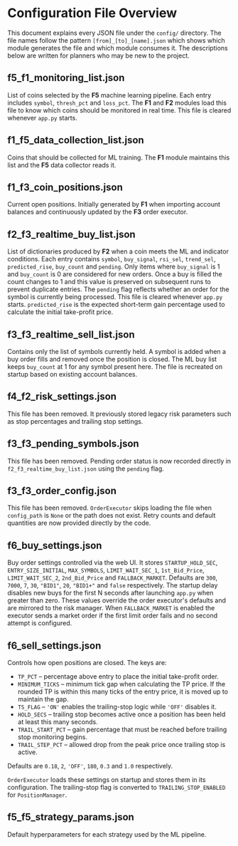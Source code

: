 # Configuration File Overview

This document explains every JSON file under the `config/` directory. The file names follow the pattern
`[from]_[to]_[name].json` which shows which module generates the file and which module consumes it.
The descriptions below are written for planners who may be new to the project.


## f5_f1_monitoring_list.json
List of coins selected by the **F5** machine learning pipeline. Each entry includes
`symbol`, `thresh_pct` and `loss_pct`. The **F1** and **F2** modules
load this file to know which coins should be monitored in real time. This file
is cleared whenever `app.py` starts.

## f1_f5_data_collection_list.json
Coins that should be collected for ML training. The **F1** module maintains this list and the
**F5** data collector reads it.


## f1_f3_coin_positions.json
Current open positions. Initially generated by **F1** when importing account balances
and continuously updated by the **F3** order executor.

## f2_f3_realtime_buy_list.json
List of dictionaries produced by **F2** when a coin meets the ML and indicator
conditions. Each entry contains `symbol`, `buy_signal`, `rsi_sel`, `trend_sel`,
`predicted_rise`, `buy_count` and `pending`. Only items where `buy_signal` is 1 and
`buy_count` is 0 are considered for new orders. Once a buy is filled the count
changes to 1 and this value is preserved on subsequent runs to prevent
duplicate entries. The `pending` flag reflects whether an order for the symbol
is currently being processed. This file is cleared whenever `app.py` starts.
`predicted_rise` is the expected short-term gain percentage used to
calculate the initial take-profit price.

## f3_f3_realtime_sell_list.json
Contains only the list of symbols currently held. A symbol is added when a buy
order fills and removed once the position is closed. The ML buy list keeps
`buy_count` at 1 for any symbol present here. The file is recreated on startup
based on existing account balances.

## f4_f2_risk_settings.json
This file has been removed. It previously stored legacy risk parameters
such as stop percentages and trailing stop settings.

## f3_f3_pending_symbols.json
This file has been removed. Pending order status is now recorded directly in
`f2_f3_realtime_buy_list.json` using the `pending` flag.

## f3_f3_order_config.json
This file has been removed. `OrderExecutor` skips loading the file when
`config_path` is `None` or the path does not exist. Retry counts and default
quantities are now provided directly by the code.

## f6_buy_settings.json
Buy order settings controlled via the web UI. It stores `STARTUP_HOLD_SEC`,
`ENTRY_SIZE_INITIAL`, `MAX_SYMBOLS`, `LIMIT_WAIT_SEC_1`, `1st_Bid_Price`,
`LIMIT_WAIT_SEC_2`, `2nd_Bid_Price` and `FALLBACK_MARKET`. Defaults are `300`,
`7000`, `7`, `30`, `"BID1"`, `20`, `"BID1+"` and `false` respectively. The
startup delay disables new buys for the first N seconds after launching
`app.py` when greater than zero. These values override the
order executor's defaults and are mirrored to the risk manager. When
`FALLBACK_MARKET` is enabled the executor sends a market order if the first
limit order fails and no second attempt is configured.

## f6_sell_settings.json
Controls how open positions are closed. The keys are:

* `TP_PCT` – percentage above entry to place the initial take-profit order.
* `MINIMUM_TICKS` – minimum tick gap when calculating the TP price. If the
  rounded TP is within this many ticks of the entry price, it is moved up to
  maintain the gap.
* `TS_FLAG` – `'ON'` enables the trailing-stop logic while `'OFF'` disables it.
* `HOLD_SECS` – trailing stop becomes active once a position has been held at
  least this many seconds.
* `TRAIL_START_PCT` – gain percentage that must be reached before trailing stop
  monitoring begins.
* `TRAIL_STEP_PCT` – allowed drop from the peak price once trailing stop is
  active.

Defaults are `0.18`, `2`, `'OFF'`, `180`, `0.3` and `1.0` respectively.

`OrderExecutor` loads these settings on startup and stores them in its
configuration. The trailing-stop flag is converted to `TRAILING_STOP_ENABLED`
for `PositionManager`.
## f5_f5_strategy_params.json
Default hyperparameters for each strategy used by the ML pipeline.


